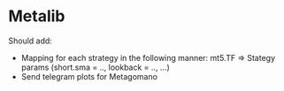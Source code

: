 # Metalib

Should add:
- Mapping for each strategy in the following manner: mt5.TF => Stategy params (short.sma = .., lookback = .., ...)
- Send telegram plots for Metagomano
